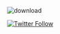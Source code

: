 ![download](https://user-images.githubusercontent.com/58516428/141729091-5588eb34-c9d3-4bed-a2af-01e8c7ae911b.png)

[![Twitter Follow](![5a2fe3efcc45e43754640848](https://user-images.githubusercontent.com/58516428/141730648-22234409-19ec-471c-8e48-12432141d6d5.png)
)](https://twitter.com/KunalPal_)

